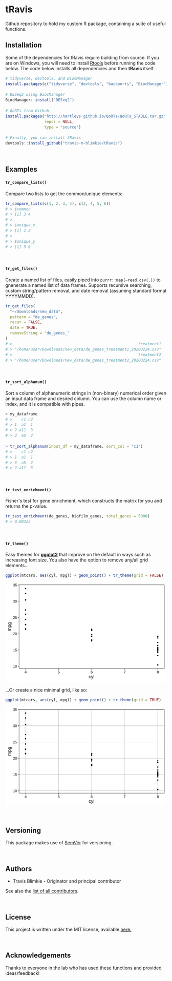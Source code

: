 # **tRavis**
Github repository to hold my custom R package, containing a suite of useful
functions.

## **Installation**
Some of the dependencies for tRavis require building from source. If you are
on Windows, you will need to install [Rtools](https://cran.r-project.org/bin/windows/Rtools/) 
before running the code below. 
The code below installs all dependencies and then **tRavis** itself.
```r
# tidyverse, devtools, and BiocManager
install.packages(c("tidyverse", "devtools", "backports", "BiocManager"))

# DESeq2 using BiocManager
BiocManager::install("DESeq2")

# QoRTs from Github
install.packages("http://hartleys.github.io/QoRTs/QoRTs_STABLE.tar.gz",
                 repos = NULL, 
                 type = "source")

# Finally, you can install tRavis
devtools::install_github("travis-m-blimkie/tRavis")
```

<br>

## **Examples**

#### `tr_compare_lists()`
Compare two lists to get the common/unique elements:
```r
tr_compare_lists(c(1, 2, 3, 4), c(3, 4, 5, 6))
# > $common
# > [1] 3 4
# > 
# > $unique_x
# > [1] 1 2
# > 
# > $unique_y
# > [1] 5 6
```

<br>

#### `tr_get_files()`
Create a named list of files, easily piped into `purrr::map(~read.csv(.))` to
gnenerate a named list of data frames. Supports recursive searching, custom
string/pattern removal, and date removal (assuming standard format YYYYMMDD).
```r
tr_get_files(
  "~/Downloads/new_data", 
  pattern = "de_genes", 
  recur = FALSE, 
  date = TRUE, 
  removeString = "de_genes_"
)
# >                                                       treatment1 
# > "/home/user/Downloads/new_data/de_genes_treatment1_20200224.csv" 
# >                                                       treatment2 
# > "/home/user/Downloads/new_data/de_genes_treatment2_20200224.csv" 
```

<br>

#### `tr_sort_alphanum()`
Sort a column of alphanumeric strings in (non-binary) numerical order given an
input data frame and desired column. You can use the column name or index, and
it is compatible with pipes.
```r
> my_dataframe
# >    c1 c2
# > 1  a1  1
# > 2 a11  3
# > 3  a5  2

> tr_sort_alphanum(input_df = my_dataframe, sort_col = "c1")
# >    c1 c2
# > 1  a1  1
# > 3  a5  2
# > 2 a11  3
```

<br>

#### `tr_test_enrichment()`
Fisher's test for gene enrichment, which constructs the matrix for you and
returns the p-value.
```r
tr_test_enrichment(de_genes, biofilm_genes, total_genes = 5000)
# > 0.00325
```

<br>

#### `tr_theme()`
Easy themes for [**ggplot2**](https://ggplot2.tidyverse.org/) that improve on
the default in ways such as increasing font size. You also have the option to 
remove any/all grid elements...
```r
ggplot(mtcars, aes(cyl, mpg)) + geom_point() + tr_theme(grid = FALSE)
```
![](man/figures/tr_theme_noGrid.png)


...Or create a nice minimal grid, like so:
```r
ggplot(mtcars, aes(cyl, mpg)) + geom_point() + tr_theme(grid = TRUE)
```
![](man/figures/tr_theme_wGrid.png)

<br>

## **Versioning**
This package makes use of [SemVer](https://semver.org/) for versioning.

<br>

## **Authors**

* Travis Blimkie - Originator and principal contributor

See also the [list of all
contributors](https://github.com/travis-m-blimkie/tRavis/graphs/contributors).

<br>

## **License**
This project is written under the MIT license, available
[here.](https://github.com/travis-m-blimkie/tRavis/blob/master/LICENSE.md)

<br>

## **Acknowledgements**
Thanks to everyone in the lab who has used these functions and provided
ideas/feedback!

<br>
